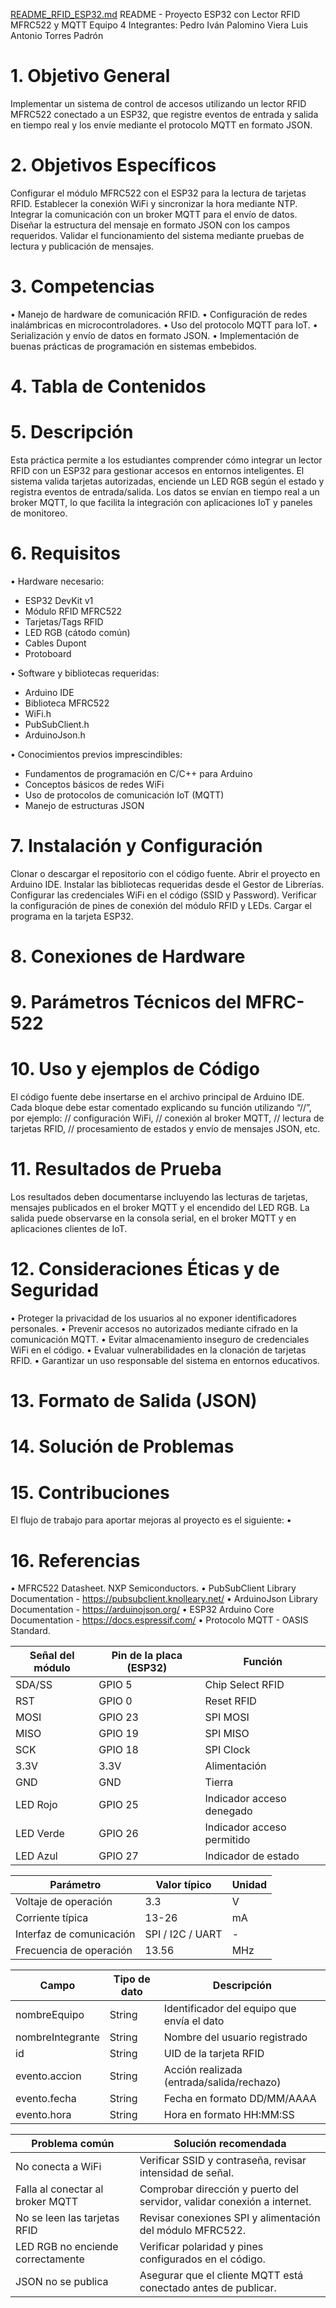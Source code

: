 [README_RFID_ESP32.md](https://github.com/user-attachments/files/22084688/README_RFID_ESP32.md)
README - Proyecto ESP32 con Lector RFID MFRC522 y MQTT
Equipo 4 Integrantes:
Pedro Iván Palomino Viera
Luis Antonio Torres Padrón
# 1. Objetivo General
Implementar un sistema de control de accesos utilizando un lector RFID MFRC522 conectado a un ESP32, que registre eventos de entrada y salida en tiempo real y los envíe mediante el protocolo MQTT en formato JSON.
# 2. Objetivos Específicos
Configurar el módulo MFRC522 con el ESP32 para la lectura de tarjetas RFID.
Establecer la conexión WiFi y sincronizar la hora mediante NTP.
Integrar la comunicación con un broker MQTT para el envío de datos.
Diseñar la estructura del mensaje en formato JSON con los campos requeridos.
Validar el funcionamiento del sistema mediante pruebas de lectura y publicación de mensajes.
# 3. Competencias
• Manejo de hardware de comunicación RFID.
• Configuración de redes inalámbricas en microcontroladores.
• Uso del protocolo MQTT para IoT.
• Serialización y envío de datos en formato JSON.
• Implementación de buenas prácticas de programación en sistemas embebidos.

# 4. Tabla de Contenidos
# 5. Descripción
Esta práctica permite a los estudiantes comprender cómo integrar un lector RFID con un ESP32 para gestionar accesos en entornos inteligentes. El sistema valida tarjetas autorizadas, enciende un LED RGB según el estado y registra eventos de entrada/salida. Los datos se envían en tiempo real a un broker MQTT, lo que facilita la integración con aplicaciones IoT y paneles de monitoreo.
# 6. Requisitos
• Hardware necesario:
- ESP32 DevKit v1
- Módulo RFID MFRC522
- Tarjetas/Tags RFID
- LED RGB (cátodo común)
- Cables Dupont
- Protoboard

• Software y bibliotecas requeridas:
- Arduino IDE
- Biblioteca MFRC522
- WiFi.h
- PubSubClient.h
- ArduinoJson.h

• Conocimientos previos imprescindibles:
- Fundamentos de programación en C/C++ para Arduino
- Conceptos básicos de redes WiFi
- Uso de protocolos de comunicación IoT (MQTT)
- Manejo de estructuras JSON
# 7. Instalación y Configuración
Clonar o descargar el repositorio con el código fuente.
Abrir el proyecto en Arduino IDE.
Instalar las bibliotecas requeridas desde el Gestor de Librerías.
Configurar las credenciales WiFi en el código (SSID y Password).
Verificar la configuración de pines de conexión del módulo RFID y LEDs.
Cargar el programa en la tarjeta ESP32.




# 8. Conexiones de Hardware
# 9. Parámetros Técnicos del MFRC-522
# 10. Uso y ejemplos de Código
El código fuente debe insertarse en el archivo principal de Arduino IDE. Cada bloque debe estar comentado explicando su función utilizando “//”, por ejemplo: // configuración WiFi, // conexión al broker MQTT, // lectura de tarjetas RFID, // procesamiento de estados y envío de mensajes JSON, etc.
# 11. Resultados de Prueba
Los resultados deben documentarse incluyendo las lecturas de tarjetas, mensajes publicados en el broker MQTT y el encendido del LED RGB. La salida puede observarse en la consola serial, en el broker MQTT y en aplicaciones clientes de IoT.
# 12. Consideraciones Éticas y de Seguridad
• Proteger la privacidad de los usuarios al no exponer identificadores personales.
• Prevenir accesos no autorizados mediante cifrado en la comunicación MQTT.
• Evitar almacenamiento inseguro de credenciales WiFi en el código.
• Evaluar vulnerabilidades en la clonación de tarjetas RFID.
• Garantizar un uso responsable del sistema en entornos educativos.
# 13. Formato de Salida (JSON)

# 14. Solución de Problemas
# 15. Contribuciones
El flujo de trabajo para aportar mejoras al proyecto es el siguiente:
•

# 16. Referencias
• MFRC522 Datasheet. NXP Semiconductors.
• PubSubClient Library Documentation - https://pubsubclient.knolleary.net/
• ArduinoJson Library Documentation - https://arduinojson.org/
• ESP32 Arduino Core Documentation - https://docs.espressif.com/
• Protocolo MQTT - OASIS Standard.

| Señal del módulo | Pin de la placa (ESP32) | Función |
| --- | --- | --- |
| SDA/SS | GPIO 5 | Chip Select RFID |
| RST | GPIO 0 | Reset RFID |
| MOSI | GPIO 23 | SPI MOSI |
| MISO | GPIO 19 | SPI MISO |
| SCK | GPIO 18 | SPI Clock |
| 3.3V | 3.3V | Alimentación |
| GND | GND | Tierra |
| LED Rojo | GPIO 25 | Indicador acceso denegado |
| LED Verde | GPIO 26 | Indicador acceso permitido |
| LED Azul | GPIO 27 | Indicador de estado |


| Parámetro | Valor típico | Unidad |
| --- | --- | --- |
| Voltaje de operación | 3.3 | V |
| Corriente típica | 13-26 | mA |
| Interfaz de comunicación | SPI / I2C / UART | - |
| Frecuencia de operación | 13.56 | MHz |


| Campo | Tipo de dato | Descripción |
| --- | --- | --- |
| nombreEquipo | String | Identificador del equipo que envía el dato |
| nombreIntegrante | String | Nombre del usuario registrado |
| id | String | UID de la tarjeta RFID |
| evento.accion | String | Acción realizada (entrada/salida/rechazo) |
| evento.fecha | String | Fecha en formato DD/MM/AAAA |
| evento.hora | String | Hora en formato HH:MM:SS |


| Problema común | Solución recomendada |
| --- | --- |
| No conecta a WiFi | Verificar SSID y contraseña, revisar intensidad de señal. |
| Falla al conectar al broker MQTT | Comprobar dirección y puerto del servidor, validar conexión a internet. |
| No se leen las tarjetas RFID | Revisar conexiones SPI y alimentación del módulo MFRC522. |
| LED RGB no enciende correctamente | Verificar polaridad y pines configurados en el código. |
| JSON no se publica | Asegurar que el cliente MQTT está conectado antes de publicar. |
